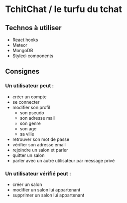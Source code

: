 # TchitChat / le turfu du tchat

## Technos à utiliser

- React hooks
- Meteor
- MongoDB
- Styled-components

## Consignes

### Un utilisateur peut :
* créer un compte
* se connecter
* modifier son profil
  * son pseudo
  * son adresse mail
  * son genre
  * son age
  * sa ville
* retrouver son mot de passe
* vérifier son adresse email
* rejoindre un salon et parler
* quitter un salon
* parler avec un autre utilisateur par message privé

### Un utilisateur vérifié peut :
* créer un salon
* modifier un salon lui appartenant
* supprimer un salon lui appartenant


